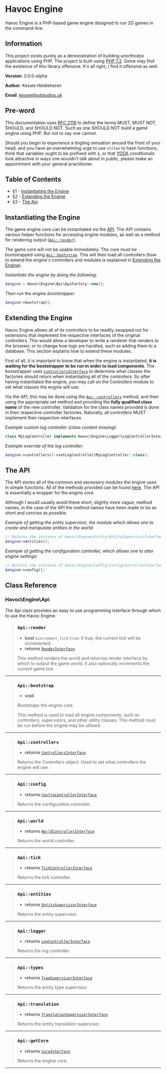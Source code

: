 
# Havoc Engine  
Havoc Engine is a PHP-based game engine designed to run 2D games in the command-line.  
  
  ## Information
This project exists purely as a demonstration of building unorthodox applications using PHP. The project is built using [PHP 7.2](http://php.net/releases/7_2_0.php). Some may find the existence of this library offensive. It's all right, I find it offensive as well.  
  
**Version**: 0.0.0-alpha  
  
**Author**: Kessie Heldieheren  
  
**Email**: kessie@sdstudios.uk  
  
## Pre-word  
This documentation uses [RFC 2119](https://www.ietf.org/rfc/rfc2119.txt) to define the terms MUST, MUST NOT, SHOULD, and SHOULD NOT. Such as one SHOULD NOT build a game engine using PHP. But not to say one cannot.  
  
Should you begin to experience a tingling sensation  around the front of your head, and you have an overwhelming urge to use `strlen` to hash functions, think that variables ought to be prefixed with `$`, or that [YODA](https://en.wikipedia.org/wiki/Yoda_conditions) conditionals look attractive in ways one wouldn't talk about in public, please make an appointment with your general practitioner.  
  
## Table of Contents  
* §1 - [Instantiating the Engine](#instantiating-the-engine)  
* §2 - [Extending the Engine](#extending-the-engine)
* §3 - [The Api](#the-api)
  
## <a name="instantiating-the-engine">Instantiating the Engine</a>  
The game engine core can be instantiated via the [API](#Api).  The API contains various helper functions for accessing engine modules, as well as a method for rendering output ([`Api::render`](#Api_render)).  

The game core will not be usable immediately. The core must be bootstrapped using [`Api::bootstrap`](#Api_bootstrap). This will then load all controllers (how to extend the engine's controllers and modules is explained in [Extending the Engine](#S2)).

*Instantiate the engine by doing the following:*
```php
$engine = Havoc\Engine\Api\ApiFactory::new();
```

*Then run the engine bootstrapper:*
```php
$engine->bootstrap();
```  

## <a name="extending-the-engine">Extending the Engine</a>  
Havoc Engine allows all of its controllers to be readily swapped out for extensions that implement the respective interfaces of the original controllers. This would allow a developer to write a renderer that renders to the browser, or to change how logs are handled, such as adding them to a database. This section explains how to extend these modules.  
  
First of all, it is important to know that when the engine is instantiated, **it is waiting for the bootstrapper to be run in order to load components**. The bootstrapper uses  [`ControllersInterface`](#ControllersInterface) to determine what classes the factories should return when instantiating all of the controllers. So after having instantiated the engine, you may call on the Controllers module to set what classes the engine will use.  
  
Via the API, this may be done using the [`Api::controllers`](#Api_controllers) method, and then using the appropriate set method and providing the **fully qualified class name** of the new controller. Validation for the class names provided is done in their respective controller factories. Naturally, all controllers MUST implement their respective interfaces.

*Example custom log controller (class content missing):*
```php
class MyLogController implements Havoc\Engine\Logger\LogControllerInterface {}
```

*Example override of the log controller:*
```php
$engine->controllers()->setLogController(MyLogController::class);
```
  
## <a name="the-api">The API</a>
The API stores all of the common and necessary modules the engine uses in simple functions. All of the methods provided can be found [here](#Api). The API is essentially a wrapper for the engine core.

Although I would usually avoid these short, slightly more vague, method names, in the case of the API the method names have been made to be as short and concise as possible.

*Example of getting the entity supervisor, the module which allows one to create and manipulate entities in the world:*
```php
// Returns the instance of Havoc\Engine\Entity\EntitySupervisorInterface.
$engine->entities();
```

*Example of getting the configuration controller, which allows one to alter engine settings:*
```php
// Returns the instance of Havoc\Engine\Config\ConfigControllerInterface.
$engine->config();
```

## Class Reference  
### Havoc\Engine\\<a name="Api">Api</a>
The Api class provides an easy to use programming interface through which to use the Havoc Engine.
> ### <a name="Api_render">`Api::render`</a>  
> * **bool** `$increment_tick` `true`:  if true, the current tick will be incremented.
> * **returns** [`RenderInterface`](#RenderInterface).
>   
> This method renders the world and returnsa render interface by which to output the game world. It also optionally increments the current game tick.
  ------------------------
> ### <a name="Api_bootstrap">`Api::bootstrap`</a>
> * **void**
>   
> Bootstraps the engine core.  
>   
> This method is used to load all engine components, such as controllers, supervisors, and other utility classes. This method must be run before the engine may be utilised.  
  ------------------------
> ### <a name="Api_controllers">`Api::controllers`</a>  
> * **returns** [`ControllersInterface`  ](#ControllersInterface)
>   
> Returns the Controllers object. Used to set what controllers the engine will use.  
------------------------
> ### <a name="Api_config">`Api::config`</a>  
> * **returns** [`ConfigControllerInterface`  ](#ConfigControllerInterface)
>   
> Returns the configuration controller. 
------------------------
> ### <a name="Api_world">`Api::world`</a>  
> * **returns** [`WorldControllerInterface`  ](#WorldControllerInterface)
>   
> Returns the world controller. 
------------------------
> ### <a name="Api_tick">`Api::tick`</a>  
> * **returns** [`TickControllerInterface`  ](#TickControllerInterface)
>   
> Returns the tick controller. 
------------------------
> ### <a name="Api_entities">`Api::entities`</a>  
> * **returns** [`EntitySupervisorInterface`  ](#EntitySupervisorInterface)
>   
> Returns the entity supervisor. 
------------------------
> ### <a name="Api_logger">`Api::logger`</a>  
> * **returns** [`LogControllerInterface`  ](#LogControllerInterface)
>   
> Returns the log controller. 
------------------------
> ### <a name="Api_types">`Api::types`</a>  
> * **returns** [`TypeSupervisorInterface`  ](#TypeSupervisorInterface)
>   
> Returns the entity type supervisor. 
------------------------
> ### <a name="Api_translation">`Api::translation`</a>  
> * **returns** [`TranslationSupervisorInterface`  ](#TranslationSupervisorInterface)
>   
> Returns the entity translation supervisor. 
------------------------
> ### <a name="Api_getCore">`Api::getCore`</a>  
> * **returns** [`CoreInterface`  ](#CoreInterface)
>   
> Returns the engine core. 
------------------------
